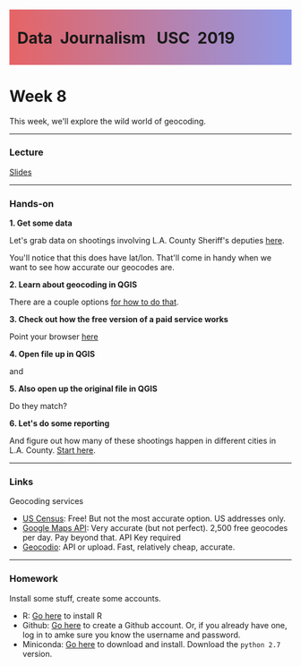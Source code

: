 <div class="header">
<h1 class="ml7">
  <span class="text-wrapper">
    <span class="letters"><p id ="usc p">Data&nbsp;&nbsp;Journalism&nbsp;&nbsp;&nbsp;USC&nbsp;&nbsp;2019</p></span>
  </span>
</h1>
</div>
<script src="https://cdnjs.cloudflare.com/ajax/libs/animejs/2.0.2/anime.min.js"></script>

<script src="https://ajax.googleapis.com/ajax/libs/jquery/3.3.1/jquery.min.js"></script>

<style>
.header{
      background-image: linear-gradient(to right, #e66465, #9198e5);
}

.ml7 {
  position: relative;
  font-weight: 1200;


}
.ml7 .text-wrapper {
  position: relative;
  display: inline-block;
  padding-top: 0.2em;
  padding-right: 0.05em;
  padding-bottom: 0.1em;
  overflow: hidden;
  padding-left: 14px;
  
}
.ml7 .letter {
  transform-origin: 0 100%;
  display: inline-block;
  line-height: 1.3em;
  font-size: 3.6em;
  color: #FFFFFF
}


</style>


<script>
// Wrap every letter in a span
$('.ml7 .letters').each(function(){
  $(this).html($(this).text().replace(/([^\x00-\x80]|\w)/g, "<span class='letter'>$&</span>"));
});

anime.timeline({loop: true})
  .add({
    targets: '.ml7 .letter',
    translateY: ["1.1em", 0],
    translateX: ["0.55em", 0],
    translateZ: 0,
    rotateZ: [180, 0],
    duration: 1050,
    easing: "easeOutExpo",
    delay: function(el, i) {
      return 50 * i;
    }
  }).add({
    targets: '.ml7',
    opacity: 0,
    duration: 1000,
    easing: "easeOutExpo",
    delay: 1000
  });
</script>


# Week 8
This week, we'll explore the wild world of geocoding.

---

### Lecture

[Slides](https://docs.google.com/presentation/d/1qOnjRVqIvLJFLkA6Rs6fnn0HAJX3s7fY6wB9pVeiEIM/edit?usp=drive_web&ouid=110835133843102539405)

---

### Hands-on

**1. Get some data**

Let's grab data on shootings involving L.A. County Sheriff's deputies [here](https://data.lacounty.gov/Criminal/All-Shooting-Incidents-for-Deputy-Involved-Shootin/d5zc-33fr).

You'll notice that this does have lat/lon. That'll come in handy when we want to see how accurate our geocodes are.

**2. Learn about geocoding in QGIS**

There are a couple options [for how to do that](http://duspviz.mit.edu/tutorials/geocoding/).

**3. Check out how the free version of a paid service works**

Point your browser [here](http://duspviz.mit.edu/tutorials/geocoding/)

**4. Open file up in QGIS**

and

**5. Also open up the original file in QGIS**

Do they match?

**6. Let's do some reporting**

And figure out how many of these shootings happen in different cities in L.A. County. [Start here](https://hub.arcgis.com/datasets/7b0998f4e2ea42bda0068afc8eeaf904_19?geometry=-125.811%2C32.178%2C-110.793%2C35.374).

---

### Links

Geocoding services

* [US Census](https://geocoding.geo.census.gov/): Free! But not the most accurate option. US addresses only.
* [Google Maps API](https://developers.google.com/maps/documentation/geocoding/start): Very accurate (but not perfect). 2,500 free geocodes per day. Pay beyond that. API Key required
* [Geocodio](https://www.geocod.io/): API or upload. Fast, relatively cheap, accurate.

---

### Homework

Install some stuff, create some accounts.

* R: [Go here](https://cran.cnr.berkeley.edu/) to install R
* Github: [Go here](https://github.com/) to create a Github account. Or, if you already have one, log in to amke sure you know the username and password.
* Miniconda: [Go here](https://conda.io/miniconda.html) to download and install. Download the `python 2.7` version.